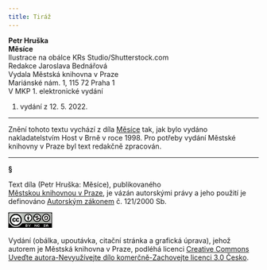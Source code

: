```yaml
---
title: Tiráž
---
```


**Petr Hruška    
Měsíce**  
Ilustrace na obálce KRs Studio/Shutterstock.com  
Redakce Jaroslava Bednářová  
Vydala Městská knihovna v Praze  
Mariánské nám. 1, 115 72 Praha 1  
V MKP 1. elektronické vydání  
1. vydání z 12. 5. 2022.

***

Znění tohoto textu vychází z díla [Měsíce](https://search.mlp.cz/cz/titul/mesice/2184362/) tak, jak bylo vydáno nakladatelstvím Host v Brně v roce 1998. Pro potřeby vydání Městské knihovny v Praze byl text redakčně zpracován.

***

**§**

Text díla (Petr Hruška: Měsíce), publikovaného [Městskou knihovnou v Praze](https://www.mlp.cz/cz/), je vázán autorskými právy a jeho použití je definováno [Autorským zákonem](https://www.mkcr.cz/predpisy-zakonu-709.html) č. 121/2000 Sb.

[![](./resources/image001.jpg)](http://creativecommons.org/licenses/by-nc-sa/3.0/cz/)

Vydání (obálka, upoutávka, citační stránka a grafická úprava), jehož autorem je Městská knihovna v Praze, podléhá licenci [Creative Commons Uveďte autora-Nevyužívejte dílo komerčně-Zachovejte licenci 3.0 Česko](https://creativecommons.org/licenses/by-nc-sa/3.0/cz/).